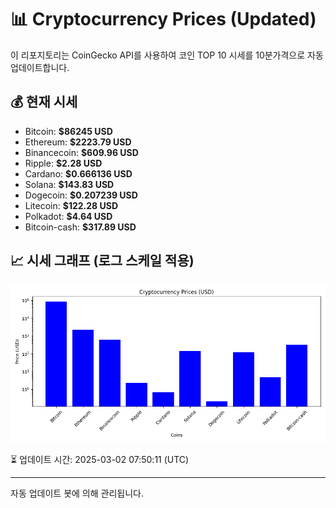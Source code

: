 
# 📊 Cryptocurrency Prices (Updated)

이 리포지토리는 CoinGecko API를 사용하여 코인 TOP 10 시세를 10분가격으로 자동 업데이트합니다.

## 💰 현재 시세
- Bitcoin: **$86245 USD**
- Ethereum: **$2223.79 USD**
- Binancecoin: **$609.96 USD**
- Ripple: **$2.28 USD**
- Cardano: **$0.666136 USD**
- Solana: **$143.83 USD**
- Dogecoin: **$0.207239 USD**
- Litecoin: **$122.28 USD**
- Polkadot: **$4.64 USD**
- Bitcoin-cash: **$317.89 USD**

## 📈 시세 그래프 (로그 스케일 적용)
![Crypto Prices](crypto_prices.png)

⏳ 업데이트 시간: 2025-03-02 07:50:11 (UTC)

---
자동 업데이트 봇에 의해 관리됩니다.
